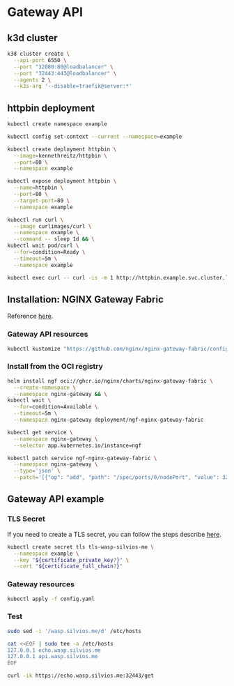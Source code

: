# Gateway API

## k3d cluster

```bash
k3d cluster create \
  --api-port 6550 \
  --port "32080:80@loadbalancer" \
  --port "32443:443@loadbalancer" \
  --agents 2 \
  --k3s-arg '--disable=traefik@server:*'
```

## httpbin deployment

```bash
kubectl create namespace example

kubectl config set-context --current --namespace=example

kubectl create deployment httpbin \
  --image=kennethreitz/httpbin \
  --port=80 \
  --namespace example

kubectl expose deployment httpbin \
  --name=httpbin \
  --port=80 \
  --target-port=80 \
  --namespace example

kubectl run curl \
  --image curlimages/curl \
  --namespace example \
  --command -- sleep 1d && \
kubectl wait pod/curl \
  --for=condition=Ready \
  --timeout=5m \
  --namespace example 

kubectl exec curl -- curl -is -m 1 http://httpbin.example.svc.cluster.local/get
```

## Installation: NGINX Gateway Fabric

Reference [here](https://docs.nginx.com/nginx-gateway-fabric/installation/installing-ngf/helm/).

### Gateway API resources

```bash
kubectl kustomize "https://github.com/nginx/nginx-gateway-fabric/config/crd/gateway-api/standard?ref=v1.6.2" | kubectl apply -f -
```

### Install from the OCI registry

```bash
helm install ngf oci://ghcr.io/nginx/charts/nginx-gateway-fabric \
  --create-namespace \
  --namespace nginx-gateway && \
kubectl wait \
  --for=condition=Available \
  --timeout=5m \
  --namespace nginx-gateway deployment/ngf-nginx-gateway-fabric  
```

```bash
kubectl get service \
  --namespace nginx-gateway \
  --selector app.kubernetes.io/instance=ngf
```

```bash
kubectl patch service ngf-nginx-gateway-fabric \
  --namespace nginx-gateway \
  --type='json' \
  --patch='[{"op": "add", "path": "/spec/ports/0/nodePort", "value": 32080}, {"op": "add", "path": "/spec/ports/1/nodePort", "value": 32443}]'
```

## Gateway API example

### TLS Secret

If you need to create a TLS secret, you can follow the steps describe [here](https://github.com/smsilva/kubernetes/tree/main/lab/ingress/certbot).

```bash
kubectl create secret tls tls-wasp-silvios-me \
  --namespace example \
  --key "${certificate_private_key?}" \
  --cert "${certificate_full_chain?}"
```

### Gateway resources

```bash
kubectl apply -f config.yaml
```

### Test

```bash
sudo sed -i '/wasp.silvios.me/d' /etc/hosts

cat <<EOF | sudo tee -a /etc/hosts
127.0.0.1 echo.wasp.silvios.me
127.0.0.1 api.wasp.silvios.me
EOF
```

```bash
curl -ik https://echo.wasp.silvios.me:32443/get
```
